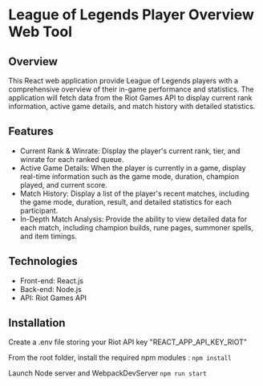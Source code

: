 # League of Legends Player Overview Web Tool

## Overview

This React web application provide League of Legends players with a comprehensive overview of their in-game performance and statistics. The application will fetch data from the Riot Games API to display current rank information, active game details, and match history with detailed statistics.

## Features

- Current Rank & Winrate: Display the player's current rank, tier, and winrate for each ranked queue.
- Active Game Details: When the player is currently in a game, display real-time information such as the game mode, duration, champion played, and current score.
- Match History: Display a list of the player's recent matches, including the game mode, duration, result, and detailed statistics for each participant.
- In-Depth Match Analysis: Provide the ability to view detailed data for each match, including champion builds, rune pages, summoner spells, and item timings.

## Technologies

* Front-end: React.js
* Back-end: Node.js
* API: Riot Games API

## Installation

Create a .env file storing your Riot API key "REACT_APP_API_KEY_RIOT"

From the root folder, install the required npm modules : 
	```npm install```

Launch Node server and WebpackDevServer
	```npm run start```